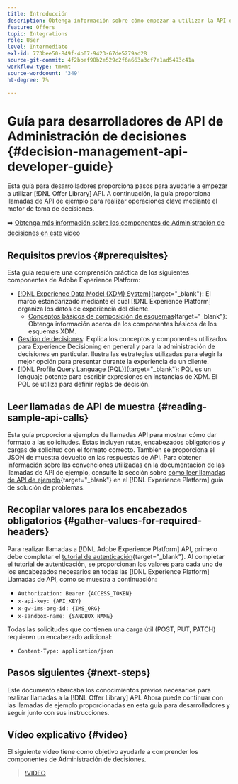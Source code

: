 ```yaml
---
title: Introducción
description: Obtenga información sobre cómo empezar a utilizar la API de la biblioteca de ofertas para realizar operaciones clave mediante el motor de decisión.
feature: Offers
topic: Integrations
role: User
level: Intermediate
exl-id: 773bee50-849f-4b07-9423-67de5279ad28
source-git-commit: 4f2bbef98b2e529c2f6a663a3cf7e1ad5493c41a
workflow-type: tm+mt
source-wordcount: '349'
ht-degree: 7%

---
```


# Guía para desarrolladores de API de Administración de decisiones {#decision-management-api-developer-guide}

Esta guía para desarrolladores proporciona pasos para ayudarle a empezar a utilizar [!DNL Offer Library] API. A continuación, la guía proporciona llamadas de API de ejemplo para realizar operaciones clave mediante el motor de toma de decisiones.

➡️ [Obtenga más información sobre los componentes de Administración de decisiones en este vídeo](#video)

## Requisitos previos {#prerequisites}

Esta guía requiere una comprensión práctica de los siguientes componentes de Adobe Experience Platform:

* [[!DNL Experience Data Model (XDM) System]](https://experienceleague.adobe.com/docs/experience-platform/xdm/home.html?lang=es){target="_blank"}: El marco estandarizado mediante el cual [!DNL Experience Platform] organiza los datos de experiencia del cliente.
   * [Conceptos básicos de composición de esquemas](https://experienceleague.adobe.com/docs/experience-platform/xdm/schema/composition.html?lang=es){target="_blank"}: Obtenga información acerca de los componentes básicos de los esquemas XDM.
* [Gestión de decisiones](../../../using/offers/get-started/starting-offer-decisioning.md): Explica los conceptos y componentes utilizados para Experience Decisioning en general y para la administración de decisiones en particular. Ilustra las estrategias utilizadas para elegir la mejor opción para presentar durante la experiencia de un cliente.
* [[!DNL Profile Query Language (PQL)]](https://experienceleague.adobe.com/docs/experience-platform/segmentation/pql/overview.html){target="_blank"}: PQL es un lenguaje potente para escribir expresiones en instancias de XDM. El PQL se utiliza para definir reglas de decisión.

## Leer llamadas de API de muestra {#reading-sample-api-calls}

Esta guía proporciona ejemplos de llamadas API para mostrar cómo dar formato a las solicitudes. Estas incluyen rutas, encabezados obligatorios y cargas de solicitud con el formato correcto. También se proporciona el JSON de muestra devuelto en las respuestas de API. Para obtener información sobre las convenciones utilizadas en la documentación de las llamadas de API de ejemplo, consulte la sección sobre [cómo leer llamadas de API de ejemplo](https://experienceleague.adobe.com/docs/experience-platform/landing/troubleshooting.html#how-do-i-format-an-api-request){target="_blank"} en el [!DNL Experience Platform] guía de solución de problemas.

## Recopilar valores para los encabezados obligatorios {#gather-values-for-required-headers}

Para realizar llamadas a [!DNL Adobe Experience Platform] API, primero debe completar el [tutorial de autenticación](https://experienceleague.adobe.com/docs/experience-platform/landing/platform-apis/api-authentication.html?lang=es){target="_blank"}. Al completar el tutorial de autenticación, se proporcionan los valores para cada uno de los encabezados necesarios en todas las [!DNL Experience Platform] Llamadas de API, como se muestra a continuación:

* `Authorization: Bearer {ACCESS_TOKEN}`
* `x-api-key: {API_KEY}`
* `x-gw-ims-org-id: {IMS_ORG}`
* `x-sandbox-name: {SANDBOX_NAME}`

Todas las solicitudes que contienen una carga útil (POST, PUT, PATCH) requieren un encabezado adicional:

* `Content-Type: application/json`

## Pasos siguientes {#next-steps}

Este documento abarcaba los conocimientos previos necesarios para realizar llamadas a la [!DNL Offer Library] API. Ahora puede continuar con las llamadas de ejemplo proporcionadas en esta guía para desarrolladores y seguir junto con sus instrucciones.

## Vídeo explicativo {#video}

El siguiente vídeo tiene como objetivo ayudarle a comprender los componentes de Administración de decisiones.

>[!VIDEO](https://video.tv.adobe.com/v/329919?quality=12)

